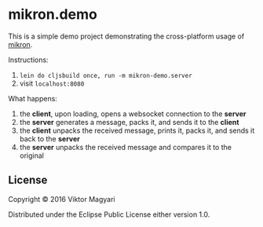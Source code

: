 # mikron.demo

This is a simple demo project demonstrating the cross-platform usage of [mikron](https://github.com/moxaj/mikron).

Instructions:

1. `lein do cljsbuild once, run -m mikron-demo.server`
2. visit `localhost:8080`

What happens:

1. the **client**, upon loading, opens a websocket connection to the **server**
2. the **server** generates a message, packs it, and sends it to the **client**
3. the **client** unpacks the received message, prints it, packs it, and sends it back to the **server**
4. the **server** unpacks the received message and compares it to the original

## License

Copyright © 2016 Viktor Magyari

Distributed under the Eclipse Public License either version 1.0.
